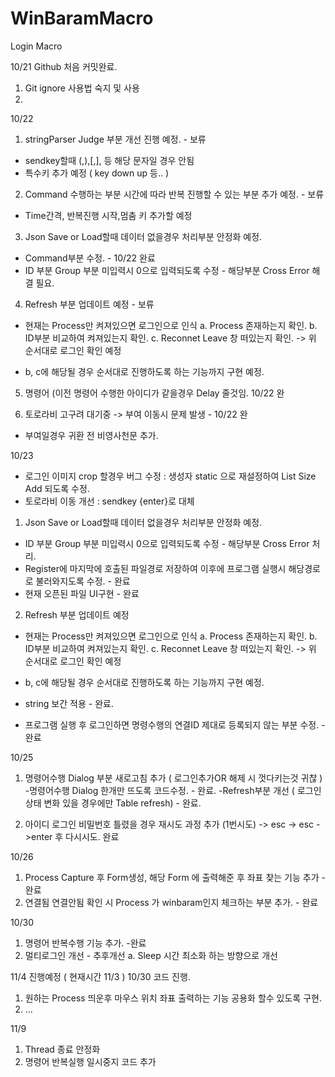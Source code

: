 # WinBaramMacro

Login Macro

10/21 Github 처음 커밋완료.
 1. Git ignore 사용법 숙지 및 사용
 2. 

10/22 
1. stringParser Judge 부분 개선 진행 예정.  - 보류
 - sendkey할때 (,),[,], 등 해당 문자일 경우 안됨
 - 특수키 추가 예정 ( key down up 등.. )

2. Command 수행하는 부분 시간에 따라 반복 진행할 수 있는 부분 추가 예정. - 보류
 - Time간격, 반복진행 시작,멈춤 키 추가할 예정

3. Json Save or Load할때 데이터 없을경우 처리부분 안정화 예정. 
 - Command부분 수정. - 10/22 완료
 - ID 부분 Group 부분 미입력시 0으로 입력되도록 수정 - 해당부분 Cross Error 해결 필요.

4. Refresh 부분 업데이트 예정 - 보류
 - 현재는 Process만 켜져있으면 로그인으로 인식
  a. Process 존재하는지 확인.
  b. ID부분 비교하여 켜져있는지 확인.
  c. Reconnet Leave 창 떠있는지 확인.
  -> 위 순서대로 로그인 확인 예정
  + b, c에 해당될 경우 순서대로 진행하도록 하는 기능까지 구현 예정.
  
5. 명령어 (이전 명령어 수행한 아이디가 같을경우 Delay 줄것임. 10/22 완

6. 토로라비 고구려 대기중 -> 부여 이동시 문제 발생  - 10/22 완
 - 부여일경우 귀환 전 비영사천문 추가.

10/23
+ 로그인 이미지 crop 할경우 버그 수정
 : 생성자 static 으로 재설정하여 List Size Add 되도록 수정.
+ 토로라비 이동 개선
 : sendkey {enter}로 대체

1. Json Save or Load할때 데이터 없을경우 처리부분 안정화 예정. 
 - ID 부분 Group 부분 미입력시 0으로 입력되도록 수정 - 해당부분 Cross Error 처리.
 - Register에 마지막에 호출된 파일경로 저장하여 이후에 프로그램 실행시 해당경로로 불러와지도록 수정. - 완료
 - 현재 오픈된 파일 UI구현 - 완료

2. Refresh 부분 업데이트 예정
 - 현재는 Process만 켜져있으면 로그인으로 인식
  a. Process 존재하는지 확인.
  b. ID부분 비교하여 켜져있는지 확인.
  c. Reconnet Leave 창 떠있는지 확인.
  -> 위 순서대로 로그인 확인 예정
  + b, c에 해당될 경우 순서대로 진행하도록 하는 기능까지 구현 예정.
  
 + string 보간 적용 - 완료.
 + 프로그램 실행 후 로그인하면 명령수행의 연결ID 제대로 등록되지 않는 부분 수정. - 완료

10/25
 1. 명령어수행 Dialog 부분 새로고침 추가 ( 로그인추가OR 해제 시 껏다키는것 귀찮 )
  -명령어수행 Dialog 한개만 뜨도록 코드수정. - 완료.
  -Refresh부분 개선 ( 로그인 상태 변화 있을 경우에만 Table refresh) - 완료.
  
 2. 아이디 로그인 비밀번호 틀렸을 경우 재시도 과정 추가 (1번시도) 
  -> esc -> esc ->enter 후 다시시도. 완료
  
10/26
 1. Process Capture 후 Form생성, 해당 Form 에 출력해준 후 좌표 찾는 기능 추가 - 완료
 2. 연결됨 연결안됨 확인 시 Process 가 winbaram인지 체크하는 부분 추가. - 완료

10/30
 1. 명령어 반복수행 기능 추가. -완료
 2. 멀티로그인 개선 - 추후개선
  a. Sleep 시간 최소화 하는 방향으로 개선

11/4 진행예정 ( 현재시간 11/3 )
 10/30 코드 진행.
 1. 원하는 Process 띄운후 마우스 위치 좌표 출력하는 기능 공용화 할수 있도록 구현.
 2. ...
 
11/9
 1. Thread 종료 안정화
 2. 명령어 반복실행 일시중지 코드 추가
